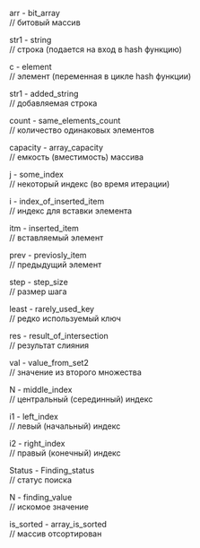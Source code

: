 arr - bit_array  
// битовый массив

str1 - string  
// строка (подается на вход в hash функцию)

с - element  
// элемент (переменная в цикле hash функции)

str1 - added_string  
// добавляемая строка

count - same_elements_count  
// количество одинаковых элементов

capacity - array_capacity  
// емкость (вместимость) массива

j - some_index  
// некоторый индекс (во время итерации)

i - index_of_inserted_item  
// индекс для вставки элемента

itm - inserted_item  
// вставляемый элемент

prev - previosly_item  
// предыдущий элемент

step - step_size  
// размер шага

least - rarely_used_key  
// редко используемый ключ

res - result_of_intersection  
// результат слияния

val - value_from_set2  
// значение из второго множества

N - middle_index  
// центральный (серединный) индекс

i1 - left_index  
// левый (начальный) индекс

i2 - right_index  
// правый (конечный) индекс

Status - Finding_status  
// статус поиска

N - finding_value  
// искомое значение

is_sorted - array_is_sorted  
// массив отсортирован
